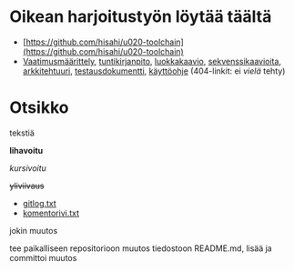 # Oikean harjoitustyön löytää täältä

* [https://github.com/hisahi/u020-toolchain](https://github.com/hisahi/u020-toolchain)
* [Vaatimusmäärittely](https://github.com/hisahi/u020-toolchain/blob/master/dokumentaatio/vaatimusmaarittely.md), [tuntikirjanpito](https://github.com/hisahi/u020-toolchain/blob/master/dokumentaatio/tuntikirjanpito.md), [luokkakaavio](https://github.com/hisahi/u020-toolchain/blob/master/dokumentaatio/luokkakaaviot.md), [sekvenssikaavioita](https://github.com/hisahi/u020-toolchain/blob/master/dokumentaatio/sekvenssikaaviot.md), [arkkitehtuuri](https://github.com/hisahi/u020-toolchain/blob/master/dokumentaatio/arkkitehtuuri.md), [testausdokumentti](https://github.com/hisahi/u020-toolchain/blob/master/dokumentaatio/testaus.md), [käyttöohje](https://github.com/hisahi/u020-toolchain/blob/master/dokumentaatio/kayttoohje.md) (404-linkit: ei _vielä_ tehty)

# Otsikko

tekstiä

**lihavoitu**

*kursivoitu*

~~yliviivaus~~

* [gitlog.txt](https://github.com/hisahi/otm-harjoitustyo/blob/master/laskarit/viikko1/gitlog.txt)
* [komentorivi.txt](https://github.com/hisahi/otm-harjoitustyo/blob/master/laskarit/viikko1/komentorivi.txt)

jokin muutos

tee paikalliseen repositorioon muutos tiedostoon README.md, lisää ja committoi muutos

